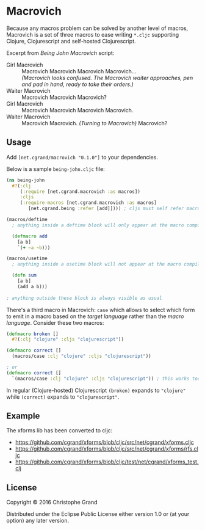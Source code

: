 # Macrovich

Because any macros problem can be solved by another level of macros, Macrovich is a set of three macros to ease writing `*.cljc` supporting Clojure, Clojurescript and self-hosted Clojurescript.

Excerpt from *Being John Macrovich* script:
<dl>
<dt>Girl Macrovich
<dd>Macrovich Macrovich Macrovich Macrovich...
<dd><i>(Macrovich looks confused. The Macrovich waiter approaches, pen and pad in hand, ready to take their orders.)</i>
<dt>Waiter Macrovich
<dd>Macrovich Macrovich Macrovich?
<dt>Girl Macrovich
<dd>Macrovich Macrovich Macrovich Macrovich.
<dt>Waiter Macrovich
<dd>Macrovich Macrovich. <i>(Turning to Macrovich)</i> Macrovich?
</dl>

## Usage

Add `[net.cgrand/macrovich "0.1.0"]` to your dependencies.

Below is a sample `being-john.cljc` file:

```clj
(ns being-john
  #?(:clj
     (:require [net.cgrand.macrovich :as macros])
     :cljs
     (:require-macros [net.cgrand.macrovich :as macros]
        [net.cgrand.being :refer [add]]))) ; cljs must self refer macros

(macros/deftime
  ; anything inside a deftime block will only appear at the macro compilation stage.

  (defmacro add
    [a b]
    `(+ ~a ~b)))

(macros/usetime
  ; anything inside a usetime block will not appear at the macro compilation stage.

  (defn sum
    [a b]
    (add a b)))
    
; anything outside these block is always visible as usual
```

There's a third macro in Macrovich: `case` which allows to select which form to emit in a macro based on the *target language* rather than the *macro language*. Consider these two macros:

```clj
(defmacro broken []
  #?(:clj "clojure" :cljs "clojurescript"))

(defmacro correct []
  (macros/case :clj "clojure" :cljs "clojurescript"))

; or
(defmacro correct []
  `(macros/case :clj "clojure" :cljs "clojurescript")) ; this works too, so no need to unquote in the middle of a syntax quotation and mess with gensyms
```

In regular (Clojure-hosted) Clojurescript `(broken)` expands to `"clojure"` while `(correct)` expands to `"clojurescript"`.

## Example

The xforms lib has been converted to cljc:

 * https://github.com/cgrand/xforms/blob/cljc/src/net/cgrand/xforms.cljc
 * https://github.com/cgrand/xforms/blob/cljc/src/net/cgrand/xforms/rfs.cljc
 * https://github.com/cgrand/xforms/blob/cljc/test/net/cgrand/xforms_test.clj


## License

Copyright © 2016 Christophe Grand

Distributed under the Eclipse Public License either version 1.0 or (at your option) any later version.
